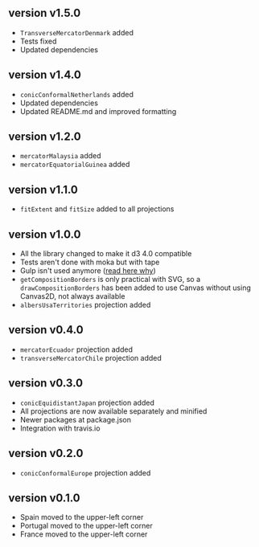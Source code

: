 ## version v1.5.0

- `TransverseMercatorDenmark` added
- Tests fixed
- Updated dependencies

## version v1.4.0

- `conicConformalNetherlands` added
- Updated dependencies
- Updated README.md and improved formatting

## version v1.2.0

- `mercatorMalaysia` added
- `mercatorEquatorialGuinea` added

## version v1.1.0

- `fitExtent` and `fitSize` added to all projections

## version v1.0.0

- All the library changed to make it d3 4.0 compatible
- Tests aren't done with moka but with tape
- Gulp isn't used anymore ([read here why](https://bost.ocks.org/mike/d3-plugin/))
- `getCompositionBorders` is only practical with SVG, so a `drawCompositionBorders` has been added to use Canvas without using Canvas2D, not always available
- `albersUsaTerritories` projection added

## version v0.4.0

- `mercatorEcuador` projection added
- `transverseMercatorChile` projection added

## version v0.3.0

- `conicEquidistantJapan` projection added
- All projections are now available separately and minified
- Newer packages at package.json
- Integration with travis.io

## version v0.2.0

- `conicConformalEurope` projection added

## version v0.1.0

- Spain moved to the upper-left corner
- Portugal moved to the upper-left corner
- France moved to the upper-left corner
